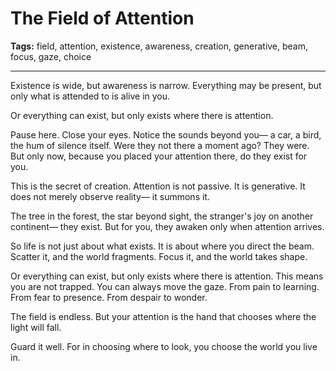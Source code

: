 # The Field of Attention

**Tags:** field, attention, existence, awareness, creation, generative, beam, focus, gaze, choice

---

Existence is wide,
but awareness is narrow.
Everything may be present,
but only what is attended to
is alive in you.

Or everything can exist,
but only exists where there is attention.

Pause here.
Close your eyes.
Notice the sounds beyond you—
a car, a bird, the hum of silence itself.
Were they not there a moment ago?
They were.
But only now,
because you placed your attention there,
do they exist for you.

This is the secret of creation.
Attention is not passive.
It is generative.
It does not merely observe reality—
it summons it.

The tree in the forest,
the star beyond sight,
the stranger's joy on another continent—
they exist.
But for you,
they awaken only when attention arrives.

So life is not just about what exists.
It is about where you direct the beam.
Scatter it,
and the world fragments.
Focus it,
and the world takes shape.

Or everything can exist,
but only exists where there is attention.
This means you are not trapped.
You can always move the gaze.
From pain to learning.
From fear to presence.
From despair to wonder.

The field is endless.
But your attention is the hand
that chooses where the light will fall.

Guard it well.
For in choosing where to look,
you choose the world you live in.

